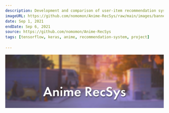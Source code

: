 ```yaml
---
description: Development and comparison of user-item recommendation systems in TensorFlow on an anime dataset.
imageURL: https://github.com/nomomon/Anime-RecSys/raw/main/images/banner.png
date: Sep 1, 2021
endDate: Sep 6, 2021
source: https://github.com/nomomon/Anime-RecSys
tags: [tensorflow, keras, anime, recommendation-system, project]

---
```


![banner](https://github.com/nomomon/Anime-RecSys/raw/main/images/banner.png)
